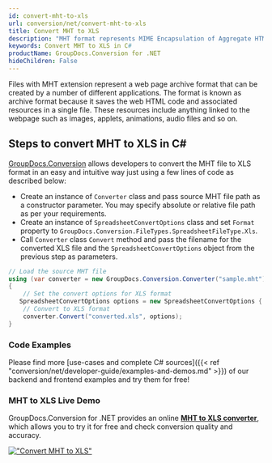 ```yaml
---
id: convert-mht-to-xls
url: conversion/net/convert-mht-to-xls
title: Convert MHT to XLS
description: "MHT format represents MIME Encapsulation of Aggregate HTML with .mht extension. Learn how to convert MHT to XLS file programmatically in C# language using GroupDocs.Conversion for .NET library."
keywords: Convert MHT to XLS in C#
productName: GroupDocs.Conversion for .NET
hideChildren: False
---
```


Files with MHT extension represent a web page archive format that can be created by a number of different applications. The format is known as archive format because it saves the web HTML code and associated resources in a single file. These resources include anything linked to the webpage such as images, applets, animations, audio files and so on.

## Steps to convert MHT to XLS in C#

[GroupDocs.Conversion](https://products.groupdocs.com/conversion/net) allows developers to convert the MHT file to XLS format in an easy and intuitive way just using a few lines of code as described below:

* Create an instance of `Converter` class and pass source MHT file path as a constructor parameter. You may specify absolute or relative file path as per your requirements. 
* Create an instance of `SpreadsheetConvertOptions` class and set `Format` property to `GroupDocs.Conversion.FileTypes.SpreadsheetFileType.Xls`.
* Call `Converter` class `Convert` method and pass the filename for the converted XLS file and the `SpreadsheetConvertOptions` object from the previous step as parameters.

```csharp
// Load the source MHT file
using (var converter = new GroupDocs.Conversion.Converter("sample.mht"))
{
    // Set the convert options for XLS format
   SpreadsheetConvertOptions options = new SpreadsheetConvertOptions { Format = GroupDocs.Conversion.FileTypes.SpreadsheetFileType.Xls };
    // Convert to XLS format
    converter.Convert("converted.xls", options);
}
```

### Code Examples

Please find more [use-cases and complete C# sources]({{< ref "conversion/net/developer-guide/examples-and-demos.md" >}}) of our backend and frontend examples and try them for free!

### MHT to XLS Live Demo

GroupDocs.Conversion for .NET provides an online [**MHT to XLS converter**](https://products.groupdocs.app/conversion/mht-to-xls), which allows you to try it for free and check conversion quality and accuracy.

[!["Convert MHT to XLS"](conversion/net/images/convert-to-xls/convert-mht-to-xls.png)](https://products.groupdocs.app/conversion/mht-to-xls)